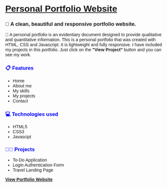 <!DOCTYPE html>
<html lang="en">
<head>
    <meta charset="UTF-8">
    <meta http-equiv="X-UA-Compatible" content="IE=edge">
    <meta name="viewport" content="width=device-width, initial-scale=1.0">
</head>
<body style="font-family: Arial, Helvetica, sans-serif;">
    <h1><u>Personal Portfolio Website</u></h1>
    <div>
    <h3><b>📌 A clean, beautiful and responsive portfolio website.</b></h3>
    <p >📌 A personal portfolio is an evidentiary document designed to provide qualitative and quantitative information.
    This is a personal portfolio that was created with HTML, CSS and Javascript. It is lightweight and fully responsive. 
        I have included my projects in this portfolio. Just click on the <b>"View Project"</b> button and you can see my work.</p>
    </div>
    <div>
    <h3 style="color: blue;">📋 Features</h3>
    <ul>
        <li>Home</li>
        <li>About me</li>
        <li>My skills</li>
        <li>My projects</li>
        <li>Contact</li>
    </ul>
    </div>
    <div>
        <h3 style="color: blue;">💻 Technologies used</h3>
        <ul>
            <li>HTML5</li>
            <li>CSS3</li>
            <li>Javascipt</li> 
        </ul>
        </div>
        <div>
            <h3 style="color: blue;">👨‍💻 Projects</h3>
            <ul>
                <li>To-Do Application</li>
                <li>Login Authentication Form</li>
                <li>Travel Landing Page</li> 
            </ul>
            </div>
    <a href="https://ruchika17-2001.github.io/Portfolio-Project/"><p><b>View Portfolio Website</b></p></a>
</body>
</html>
